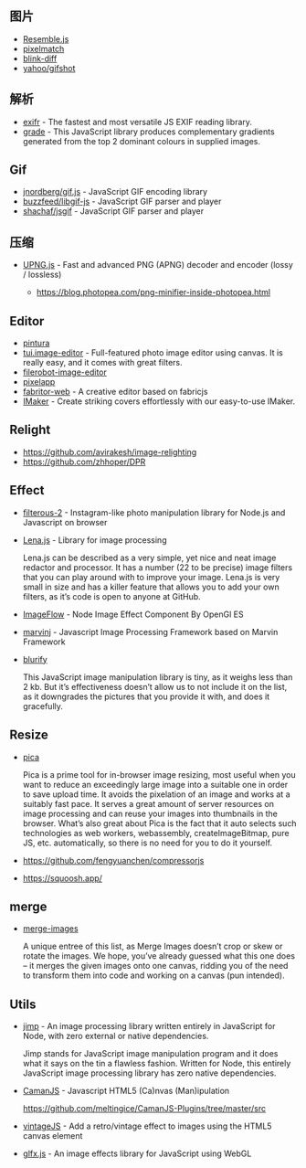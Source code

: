 ## 图片

- [Resemble.js](https://github.com/HuddleEng/Resemble.js)
- [pixelmatch](https://github.com/mapbox/pixelmatch)
- [blink-diff](https://github.com/yahoo/blink-diff)
- [yahoo/gifshot](https://github.com/yahoo/gifshot)

## 解析

- [exifr](https://github.com/MikeKovarik/exifr) - The fastest and most versatile JS EXIF reading library.
- [grade](https://github.com/benhowdle89/grade) - This JavaScript library produces complementary gradients generated from the top 2 dominant colours in supplied images.

## Gif

- [jnordberg/gif.js](https://github.com/jnordberg/gif.js) - JavaScript GIF encoding library
- [buzzfeed/libgif-js](https://github.com/buzzfeed/libgif-js) - JavaScript GIF parser and player
- [shachaf/jsgif](https://github.com/shachaf/jsgif) - JavaScript GIF parser and player


## 压缩

- [UPNG.js](https://github.com/photopea/UPNG.js) - Fast and advanced PNG (APNG) decoder and encoder (lossy / lossless)

    - https://blog.photopea.com/png-minifier-inside-photopea.html

## Editor

- [pintura](https://pqina.nl/pintura/)
- [tui.image-editor](https://github.com/nhn/tui.image-editor) - Full-featured photo image editor using canvas. It is really easy, and it comes with great filters.
- [filerobot-image-editor](https://github.com/scaleflex/filerobot-image-editor)
- [pixelapp](https://github.com/alenaksu/pixelapp)
- [fabritor-web](https://github.com/sleepy-zone/fabritor-web) - A creative editor based on fabricjs
- [IMaker](https://github.com/slince-zero/IMaker) - Create striking covers effortlessly with our easy-to-use IMaker.

## Relight

- https://github.com/avirakesh/image-relighting
- https://github.com/zhhoper/DPR

## Effect

- [filterous-2](https://github.com/girliemac/filterous-2) - Instagram-like photo manipulation library for Node.js and Javascript on browser
- [Lena.js](https://github.com/davidsonfellipe/lena.js) - Library for image processing

  Lena.js can be described as a very simple, yet nice and neat image redactor and processor. It has a number (22 to be precise) image filters that you can play around with to improve your image. Lena.js is very small in size and has a killer feature that allows you to add your own filters, as it’s code is open to anyone at GitHub.

- [ImageFlow](https://github.com/one-piece-official/ImageFlow) - Node Image Effect Component By OpenGl ES
- [marvinj](https://github.com/gabrielarchanjo/marvinj) - Javascript Image Processing Framework based on Marvin Framework
- [blurify](https://github.com/dabanlee/blurify)

  This JavaScript image manipulation library is tiny, as it weighs less than 2 kb. But it’s effectiveness doesn’t allow us to not include it on the list, as it downgrades the pictures that you provide it with, and does it gracefully.

## Resize

- [pica](https://github.com/nodeca/pica)

  Pica is a prime tool for in-browser image resizing, most useful when you want to reduce an exceedingly large image into a suitable one in order to save upload time. It avoids the pixelation of an image and works at a suitably fast pace. It serves a great amount of server resources on image processing and can reuse your images into thumbnails in the browser. What’s also great about Pica is the fact that it auto selects such technologies as web workers, webassembly, createImageBitmap, pure JS, etc. automatically, so there is no need for you to do it yourself.

- https://github.com/fengyuanchen/compressorjs
- https://squoosh.app/

## merge

- [merge-images](https://github.com/lukechilds/merge-images)

  A unique entree of this list, as Merge Images doesn’t crop or skew or rotate the images. We hope, you’ve already guessed what this one does – it merges the given images onto one canvas, ridding you of the need to transform them into code and working on a canvas (pun intended).

## Utils

- [jimp](https://github.com/jimp-dev/jimp) - An image processing library written entirely in JavaScript for Node, with zero external or native dependencies.

  Jimp stands for JavaScript image manipulation program and it does what it says on the tin a flawless fashion. Written for Node, this entirely JavaScript image processing library has zero native dependencies. 

- [CamanJS](https://github.com/meltingice/CamanJS) - Javascript HTML5 (Ca)nvas (Man)ipulation

  https://github.com/meltingice/CamanJS-Plugins/tree/master/src

- [vintageJS](https://github.com/rendro/vintageJS)  - Add a retro/vintage effect to images using the HTML5 canvas element
- [glfx.js](https://github.com/evanw/glfx.js) - An image effects library for JavaScript using WebGL
